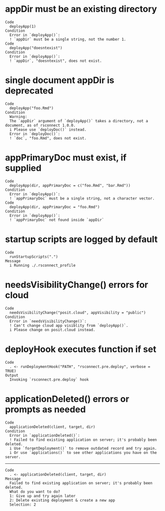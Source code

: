 # appDir must be an existing directory

    Code
      deployApp(1)
    Condition
      Error in `deployApp()`:
      ! `appDir` must be a single string, not the number 1.
    Code
      deployApp("doesntexist")
    Condition
      Error in `deployApp()`:
      ! `appDir`, "doesntexist", does not exist.

# single document appDir is deprecated

    Code
      deployApp("foo.Rmd")
    Condition
      Warning:
      The `appDir` argument of `deployApp()` takes a directory, not a document, as of rsconnect 1.0.0.
      i Please use `deployDoc()` instead.
      Error in `deployDoc()`:
      ! `doc`, "foo.Rmd", does not exist.

# appPrimaryDoc must exist, if supplied

    Code
      deployApp(dir, appPrimaryDoc = c("foo.Rmd", "bar.Rmd"))
    Condition
      Error in `deployApp()`:
      ! `appPrimaryDoc` must be a single string, not a character vector.
    Code
      deployApp(dir, appPrimaryDoc = "foo.Rmd")
    Condition
      Error in `deployApp()`:
      ! `appPrimaryDoc` not found inside `appDir`

# startup scripts are logged by default

    Code
      runStartupScripts(".")
    Message
      i Running ./.rsconnect_profile

# needsVisibilityChange() errors for cloud

    Code
      needsVisibilityChange("posit.cloud", appVisibility = "public")
    Condition
      Error in `needsVisibilityChange()`:
      ! Can't change cloud app visiblity from `deployApp()`.
      i Please change on posit.cloud instead.

# deployHook executes function if set

    Code
      . <- runDeploymentHook("PATH", "rsconnect.pre.deploy", verbose = TRUE)
    Output
      Invoking `rsconnect.pre.deploy` hook

# applicationDeleted() errors or prompts as needed

    Code
      applicationDeleted(client, target, dir)
    Condition
      Error in `applicationDeleted()`:
      ! Failed to find existing application on server; it's probably been deleted.
      i Use `forgetDeployment()` to remove outdated record and try again.
      i Or use `applications()` to see other applications you have on the server.

---

    Code
      . <- applicationDeleted(client, target, dir)
    Message
      Failed to find existing application on server; it's probably been deleted.
      What do you want to do?
      1: Give up and try again later
      2: Delete existing deployment & create a new app
      Selection: 2

